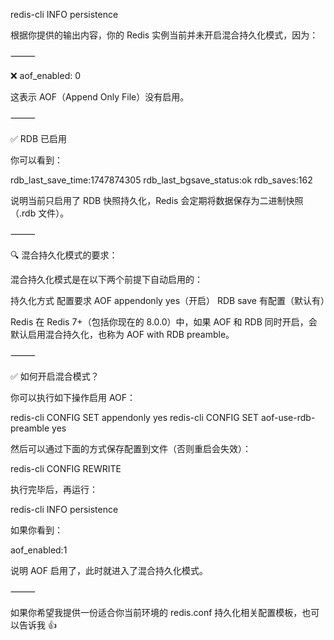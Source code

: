 redis-cli INFO persistence

根据你提供的输出内容，你的 Redis 实例当前并未开启混合持久化模式，因为：

⸻

❌ aof_enabled: 0

这表示 AOF（Append Only File）没有启用。

⸻

✅ RDB 已启用

你可以看到：

rdb_last_save_time:1747874305
rdb_last_bgsave_status:ok
rdb_saves:162

说明当前只启用了 RDB 快照持久化，Redis 会定期将数据保存为二进制快照（.rdb 文件）。

⸻

🔍 混合持久化模式的要求：

混合持久化模式是在以下两个前提下自动启用的：

持久化方式 配置要求
AOF appendonly yes（开启）
RDB save 有配置（默认有）

Redis 在 Redis 7+（包括你现在的 8.0.0）中，如果 AOF 和 RDB 同时开启，会默认启用混合持久化，也称为 AOF with RDB preamble。

⸻

✅ 如何开启混合模式？

你可以执行如下操作启用 AOF：

redis-cli CONFIG SET appendonly yes
redis-cli CONFIG SET aof-use-rdb-preamble yes

然后可以通过下面的方式保存配置到文件（否则重启会失效）：

redis-cli CONFIG REWRITE

执行完毕后，再运行：

redis-cli INFO persistence

如果你看到：

aof_enabled:1

说明 AOF 启用了，此时就进入了混合持久化模式。

⸻

如果你希望我提供一份适合你当前环境的 redis.conf 持久化相关配置模板，也可以告诉我 👍
